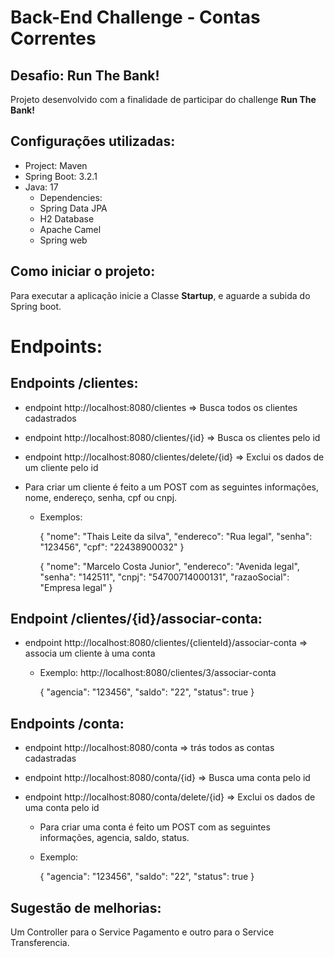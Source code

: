 # Back-End Challenge - Contas Correntes

## Desafio: Run The Bank!

Projeto desenvolvido com a finalidade de participar do challenge **Run The Bank!**

## Configurações utilizadas:

* Project: Maven
* Spring Boot: 3.2.1
* Java: 17
   * Dependencies:
   * Spring Data JPA
   * H2 Database
   * Apache Camel
   * Spring web
   
## Como iniciar o projeto:

Para executar a aplicação inicie a Classe **Startup**, e aguarde a subida do Spring boot. 

# Endpoints:

## Endpoints /clientes:
- endpoint http://localhost:8080/clientes => Busca todos os clientes cadastrados

- endpoint http://localhost:8080/clientes/{id} => Busca os clientes pelo id

- endpoint http://localhost:8080/clientes/delete/{id} => Exclui os dados de um cliente pelo id

 - Para criar um cliente é feito a um POST com as seguintes informações, nome, endereço, senha, cpf ou cnpj.
    - Exemplos:
      
      {
         "nome": "Thais Leite da silva",
          "endereco": "Rua legal",
          "senha": "123456",
          "cpf": "22438900032"
      }
      
      {
          "nome": "Marcelo Costa Junior",
          "endereco": "Avenida legal",
          "senha": "142511",
          "cnpj": "54700714000131",
          "razaoSocial": "Empresa legal"
      }
## Endpoint /clientes/{id}/associar-conta:
- endpoint http://localhost:8080/clientes/{clienteId}/associar-conta => associa um cliente à uma conta
  - Exemplo:
    http://localhost:8080/clientes/3/associar-conta
    
    {
        "agencia": "123456",
        "saldo": "22",
        "status": true
    }

## Endpoints /conta:
- endpoint http://localhost:8080/conta => trás todos as contas cadastradas

- endpoint http://localhost:8080/conta/{id} => Busca uma conta pelo id

- endpoint http://localhost:8080/conta/delete/{id} => Exclui os dados de uma conta pelo id

  - Para criar uma conta é feito um POST com as seguintes informações, agencia, saldo, status.
  - Exemplo:
      
      {
          "agencia": "123456",
          "saldo": "22",
          "status": true
      }
      
## Sugestão de melhorias:
Um Controller para o Service Pagamento e outro para o Service Transferencia.

